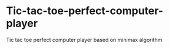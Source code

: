 # Tic-tac-toe-perfect-computer-player
Tic tac toe perfect computer player based on minimax algorithm
